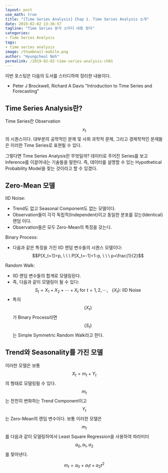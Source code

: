 ```yaml
---
layout: post
use_math: true
title: "[Time Series Analysis] Chap 1. Time Series Analysis 소개"
date: 2019-02-02 13:36:57
tagline: "Time Series 분석 스터디 내용 정리"
categories:
- Time Series Analysis
tags:
- time series analysis
image: /thumbnail-mobile.png
author: "Hyungcheol Noh"
permalink: /2019-02-02-time-series-analysis-ch01
---
```


이번 포스팅은 다음의 도서를 스터디하여 정리한 내용이다.
- Peter J Brockwell, Richard A Davis "Introduction to Time Series and Forecasting"

## Time Series Analysis란?
Time Series란 Observation $$x_t$$의 시퀀스이다. 대부분의 공학적인 문제 및 사회 과학적 문제, 그리고 경제학적인 문제들은 이러한 Time Series로 표현될 수 있다.

그렇다면 Time Series Analysis란 무엇일까? 데이터로 주어진 Series를 보고 Inference를 이끌어내는 기술들을 말한다. 즉, 데이터를 설명할 수 있는 Hypothetical Probability Model을 찾는 것이라고 할 수 있겠다.

## Zero-Mean 모델
IID Noise:
- Trend도 없고 Seasonal Component도 없는 모델이다.
- Observation들이 각각 독립적(Independent)이고 동일한 분포를 갖는(Identical) 랜덤 이다.
- Observation들은 모두 Zero-Mean의 특징을 갖는다.

Binary Process:
- 다음과 같은 특징을 가진 IID 랜덤 변수들의 시퀀스 모델이다: $$P[X_t=1]=p, \ \ \ P[X_t=-1]=1-p, \ \ \ p=\frac{1}{2}$$

Random Walk:
- IID 랜덤 변수들의 합계로 모델링된다.
- 즉, 다음과 같이 모델링이 될 수 있다: $$S_t = X_1+X_2+\cdots + X_t \ \text{for} \ t=1,2,\cdots, \ \ \ \{X_t\}: \ \text{IID Noise}$$
- 특히 $$\{X_t\}$$가 Binary Process라면 $$\{S_t\}$$는 Simple Symmetric Random Walk라고 한다.

## Trend와 Seasonality를 가진 모델
이러한 모델은 보통 $$X_t = m_t + Y_t$$의 형태로 모델링될 수 있다. $$m_t$$는 천천히 변화하는 Trend Component이고 $$Y_t$$는 Zero-Mean의 랜덤 변수이다. 보통 이러한 모델은 $$m_t$$를 다음과 같이 모델링하여서 Least Square Regression을 사용하여 파라미터 $$a_0, a_1, a_2$$를 찾아낸다.

$$m_t = a_0 + a_1t + a_2t^2$$



